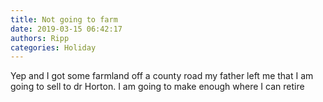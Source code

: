 ```yaml
---
title: Not going to farm
date: 2019-03-15 06:42:17
authors: Ripp
categories: Holiday
---
```


 Yep and I got some farmland off a county road my father left me that I am going to sell to dr Horton.   I am going to make enough where I can retire